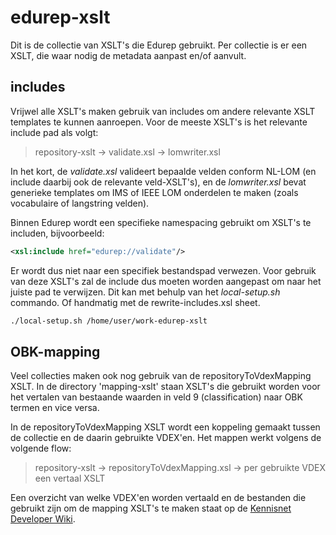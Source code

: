 # edurep-xslt
Dit is de collectie van XSLT's die Edurep gebruikt. Per collectie is er een XSLT, die waar nodig de metadata aanpast en/of aanvult.

## includes
Vrijwel alle XSLT's maken gebruik van includes om andere relevante XSLT templates te kunnen aanroepen. Voor de meeste XSLT's is het relevante include pad als volgt:
> repository-xslt -> validate.xsl -> lomwriter.xsl

In het kort, de _validate.xsl_ valideert bepaalde velden conform NL-LOM (en include daarbij ook de relevante veld-XSLT's), en de _lomwriter.xsl_ bevat generieke templates om IMS of IEEE LOM onderdelen te maken (zoals vocabulaire of langstring velden).

Binnen Edurep wordt een specifieke namespacing gebruikt om XSLT's te includen, bijvoorbeeld:
```xml
<xsl:include href="edurep://validate"/>
```
Er wordt dus niet naar een specifiek bestandspad verwezen. Voor gebruik van deze XSLT's zal de include dus moeten worden aangepast om naar het juiste pad te verwijzen. 
Dit kan met behulp van het _local-setup.sh_ commando. Of handmatig met de rewrite-includes.xsl sheet.
```bash
./local-setup.sh /home/user/work-edurep-xslt
```

## OBK-mapping
Veel collecties maken ook nog gebruik van de repositoryToVdexMapping XSLT. In de directory 'mapping-xslt' staan XSLT's die gebruikt worden voor het vertalen van bestaande waarden in veld 9 (classification) naar OBK termen en vice versa.

In de repositoryToVdexMapping XSLT wordt een koppeling gemaakt tussen de collectie en de daarin gebruikte VDEX'en.
Het mappen werkt volgens de volgende flow:
> repository-xslt -> repositoryToVdexMapping.xsl -> per gebruikte VDEX een vertaal XSLT

Een overzicht van welke VDEX'en worden vertaald en de bestanden die gebruikt zijn om de mapping XSLT's te maken staat op de [Kennisnet Developer Wiki](https://developers.wiki.kennisnet.nl/index.php/OBK:Mappen_naar_het_OBK).
